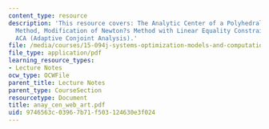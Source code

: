 ```yaml
---
content_type: resource
description: 'This resource covers: The Analytic Center of a Polyhedral System; Newton?s
  Method, Modification of Newton?s Method with Linear Equality Constraints, Web-Based
  ACA (Adaptive Conjoint Analysis).'
file: /media/courses/15-094j-systems-optimization-models-and-computation-sma-5223-spring-2004/9746563c03967b71f503124630e3f024_anay_cen_web_art.pdf
file_type: application/pdf
learning_resource_types:
- Lecture Notes
ocw_type: OCWFile
parent_title: Lecture Notes
parent_type: CourseSection
resourcetype: Document
title: anay_cen_web_art.pdf
uid: 9746563c-0396-7b71-f503-124630e3f024
---
```

